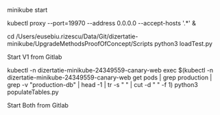minikube start

kubectl proxy --port=19970 --address 0.0.0.0 --accept-hosts '.*' &

cd /Users/eusebiu.rizescu/Data/Git/dizertatie-minikube/UpgradeMethodsProofOfConcept/Scripts
python3 loadTest.py

Start V1 from Gitlab

kubectl -n dizertatie-minikube-24349559-canary-web exec $(kubectl -n dizertatie-minikube-24349559-canary-web get pods | grep production | grep -v "production-db" | head -1 | tr -s " " | cut -d " " -f 1) python3 populateTables.py

Start Both from Gitlab